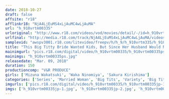 ```yaml
---
date: 2018-10-27
draft: false
affsite: "r18"
afflinkr18: "NjA4LjEuMS4xLjAuMC4wLjAuMA"
url: "h_910vrtm00335"
urloriginal: "http://www.r18.com/videos/vod/movies/detail/-/id=h_910vrtm00335"
urlfinal: "http://media.r18.com/track/NjA4LjEuMS4xLjAuMC4wLjAuMA/videos/vod/movies/detail/-/id=h_910vrtm00335"
samplevid: "awspv3001.r18.com/litevideo/freepv/h/h_9/h_910vrtm335/h_910vrtm335_dmb_w.mp4"
title: "This Big Titty Bride Wanted Kids, But Since Her Husband Would Never Have Sex With Her, She Bought Herself A Soapland Mat! She Opened The Door Wearing Only A Teeny Tiny Bikini, But Instead Of Her Husband, It Was His Father There At The Door! He Started Grabbing Her Big Tits And Rubbed Lotion All Over Them Until His Dick Was Rock Hard And Ready! 3"
mainimgurl: "pics.r18.com/digital/video/h_910vrtm00335/h_910vrtm00335ps.jpg"
mainimgs: "h_910vrtm00335ps.jpg"
releasedate: "Mar. 09, 2018"
duration: 150
productioncomp: "V&R PRODUCE"
girls: ['Mizuna Wakatsuki', 'Waka Ninomiya', 'Sakura Kirishima']
categories: ['Series', 'Married Woman', 'Big Tits', 'Variety', 'Big Tits Lover', 'Cheating Wife', 'Creampie', 'Lotion', 'Hi-Def']
imgurls: ['pics.r18.com/digital/video/h_910vrtm00335/h_910vrtm00335jp-1.jpg', 'pics.r18.com/digital/video/h_910vrtm00335/h_910vrtm00335jp-2.jpg', 'pics.r18.com/digital/video/h_910vrtm00335/h_910vrtm00335jp-3.jpg', 'pics.r18.com/digital/video/h_910vrtm00335/h_910vrtm00335jp-4.jpg', 'pics.r18.com/digital/video/h_910vrtm00335/h_910vrtm00335jp-5.jpg', 'pics.r18.com/digital/video/h_910vrtm00335/h_910vrtm00335jp-6.jpg', 'pics.r18.com/digital/video/h_910vrtm00335/h_910vrtm00335jp-7.jpg', 'pics.r18.com/digital/video/h_910vrtm00335/h_910vrtm00335jp-8.jpg', 'pics.r18.com/digital/video/h_910vrtm00335/h_910vrtm00335jp-9.jpg', 'pics.r18.com/digital/video/h_910vrtm00335/h_910vrtm00335jp-10.jpg', 'pics.r18.com/digital/video/h_910vrtm00335/h_910vrtm00335jp-11.jpg', 'pics.r18.com/digital/video/h_910vrtm00335/h_910vrtm00335jp-12.jpg', 'pics.r18.com/digital/video/h_910vrtm00335/h_910vrtm00335jp-13.jpg', 'pics.r18.com/digital/video/h_910vrtm00335/h_910vrtm00335jp-14.jpg', 'pics.r18.com/digital/video/h_910vrtm00335/h_910vrtm00335jp-15.jpg', 'pics.r18.com/digital/video/h_910vrtm00335/h_910vrtm00335jp-16.jpg', 'pics.r18.com/digital/video/h_910vrtm00335/h_910vrtm00335jp-17.jpg', 'pics.r18.com/digital/video/h_910vrtm00335/h_910vrtm00335jp-18.jpg', 'pics.r18.com/digital/video/h_910vrtm00335/h_910vrtm00335jp-19.jpg', 'pics.r18.com/digital/video/h_910vrtm00335/h_910vrtm00335jp-20.jpg']
imgs: ['h_910vrtm00335jp-1.jpg', 'h_910vrtm00335jp-2.jpg', 'h_910vrtm00335jp-3.jpg', 'h_910vrtm00335jp-4.jpg', 'h_910vrtm00335jp-5.jpg', 'h_910vrtm00335jp-6.jpg', 'h_910vrtm00335jp-7.jpg', 'h_910vrtm00335jp-8.jpg', 'h_910vrtm00335jp-9.jpg', 'h_910vrtm00335jp-10.jpg', 'h_910vrtm00335jp-11.jpg', 'h_910vrtm00335jp-12.jpg', 'h_910vrtm00335jp-13.jpg', 'h_910vrtm00335jp-14.jpg', 'h_910vrtm00335jp-15.jpg', 'h_910vrtm00335jp-16.jpg', 'h_910vrtm00335jp-17.jpg', 'h_910vrtm00335jp-18.jpg', 'h_910vrtm00335jp-19.jpg', 'h_910vrtm00335jp-20.jpg']
---
```

